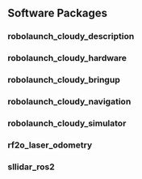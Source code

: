 ## Software Packages

### robolaunch_cloudy_description

### robolaunch_cloudy_hardware

### robolaunch_cloudy_bringup

### robolaunch_cloudy_navigation

### robolaunch_cloudy_simulator

### rf2o_laser_odometry

### sllidar_ros2

